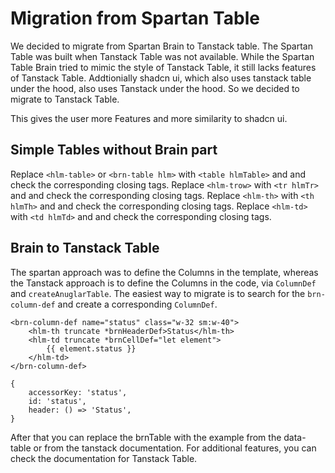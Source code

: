 # Migration from Spartan Table

We decided to migrate from Spartan Brain to Tanstack table.
The Spartan Table was built when Tanstack Table was not available. While the Spartan Table Brain tried to mimic the style of Tanstack Table, it still lacks features of Tanstack Table.
Addtionially shadcn ui, which also uses tanstack table under the hood, also uses Tanstack under the hood. So we decided to migrate to Tanstack Table.

This gives the user more Features and more similarity to shadcn ui.

## Simple Tables without Brain part

Replace `<hlm-table>` or `<brn-table hlm>` with `<table hlmTable>` and and check the corresponding closing tags.
Replace `<hlm-trow>` with `<tr hlmTr>` and and check the corresponding closing tags.
Replace `<hlm-th>` with `<th hlmTh>` and and check the corresponding closing tags.
Replace `<hlm-td>` with `<td hlmTd>` and and check the corresponding closing tags.

## Brain to Tanstack Table

The spartan approach was to define the Columns in the template, whereas the Tanstack approach is to define the Columns in the code, via `ColumnDef` and `createAnuglarTable`.
The easiest way to migrate is to search for the `brn-column-def` and create a corresponding `ColumnDef`.

```
<brn-column-def name="status" class="w-32 sm:w-40">
	<hlm-th truncate *brnHeaderDef>Status</hlm-th>
	<hlm-td truncate *brnCellDef="let element">
		{{ element.status }}
	</hlm-td>
</brn-column-def>
```

```
{
	accessorKey: 'status',
	id: 'status',
	header: () => 'Status',
}
```

After that you can replace the brnTable with the example from the data-table or from the tanstack documentation.
For additional features, you can check the documentation for Tanstack Table.
